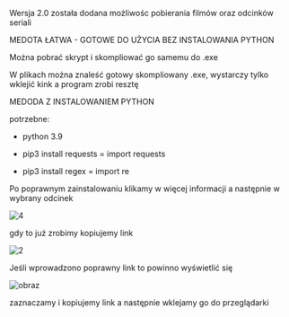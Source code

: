 Wersja 2.0 została dodana możliwośc pobierania filmów oraz odcinków seriali

MEDOTA ŁATWA - GOTOWE DO UŻYCIA BEZ INSTALOWANIA PYTHON

Można pobrać skrypt i skompliować go samemu do .exe

W plikach można znaleść gotowy skompliowany .exe, wystarczy tylko wklejić kink a program zrobi resztę


MEDODA Z INSTALOWANIEM PYTHON

potrzebne:
 
   - python 3.9
 
   - pip3 install requests = import requests
 
   - pip3 install regex = import re
   
   
Po poprawnym zainstalowaniu klikamy w więcej informacji a następnie w wybrany odcinek

![4](https://user-images.githubusercontent.com/98317764/220185958-a0b2a2b1-f1b2-4ec3-acbe-6ad6c5a6e82c.png)

gdy to już zrobimy kopiujemy link

![2](https://user-images.githubusercontent.com/98317764/220185160-cee34107-831e-4f01-9b0f-32b6acdd2cc4.png)

Jeśli wprowadzono poprawny link to powinno wyświetlić się


![obraz](https://user-images.githubusercontent.com/98317764/225728908-9411e1fb-a730-4a78-9734-b3a1a217296a.png)


zaznaczamy i kopiujemy link a następnie wklejamy go do przeglądarki
